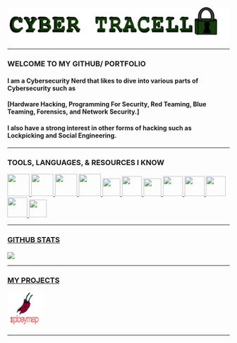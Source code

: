 <img src="/IMG_0528.PNG" alt="banner" />

---

### WELCOME TO MY GITHUB/ PORTFOLIO

#### I am a Cybersecurity Nerd that likes to dive into various parts of Cybersecurity such as 
#### [Hardware Hacking, Programming For Security, Red Teaming, Blue Teaming, Forensics, and Network Security.]
#### I also have a strong interest in other forms of hacking such as Lockpicking and Social Engineering.

---

### TOOLS, LANGUAGES, & RESOURCES I KNOW

<p>
    <!--Link 1: LINUX KERNAL-->
 <a href="https://www.linux.org/" </a> 
    <img height="50" width="50" src="https://img.icons8.com/?size=48&id=17842&format=png" />
    <!--Link 2:WINDOWS-->
  <a href="https://www.microsoft.com/software-download/windows11" </a> 
    <img height="50" width="50" src="https://img.icons8.com/?size=48&id=TuXN3JNUBGOT&format=png" />
     <!--LInk 3:BASH SCRIPTING-->
<a href="https://www.gnu.org/software/bash/" </a> 
    <img height="50" width="50" src="https://img.icons8.com/?size=48&id=9MJf0ngDwS8z&format=png" />
     <!--Link 4:KALI LINUX-->
  <a href="https://www.kali.org/" </a> 
    <img height="50" width="50" src="https://img.icons8.com/?size=80&id=qBWtR72kluCU&format=png" />
     <!--Link 5: QUBES OS-->
<a href="https://www.qubes-os.org/" </a> 
    <img height="40" width="40" src="https://upload.wikimedia.org/wikipedia/commons/thumb/6/61/Qubes_OS_Logo.svg/250px-Qubes_OS_Logo.svg.png" />
     <!--Link 6: NMAP-->
<a href="https://nmap.org/" </a> 
    <img height="45" width="45" src="https://img.icons8.com/?size=48&id=9b5wowKIlo9d&format=png" />
     <!--Link 7: WIRESHARK-->
<a href="https://www.wireshark.org/" </a> 
    <img height="40" width="40" src="https://upload.wikimedia.org/wikipedia/commons/thumb/d/df/Wireshark_icon.svg/100px-Wireshark_icon.svg.png" />
      <!--Link 8: PYTHON-->
<a href="https://www.python.org/" </a> 
    <img height="45" width="45" src="https://img.icons8.com/?size=100&id=13441&format=png&color=000000" />
      <!--Link 9:KALI LINUX-->
<a href="https://code.visualstudio.com/" </a> 
    <img height="45" width="45" src="https://img.icons8.com/?size=48&id=9OGIyU8hrxW5&format=png" />
       <!--Link 10: OWASP-->
<a href="https://owasp.org/" </a> 
    <img height="45" width="45" src="https://cydrill.com/wp-content/uploads/owasp_logo_flat2_icon.png" />
      <!--Link 11: HACKTHEBOX-->
<a href="https://www.hackthebox.com/" </a> 
    <img height="45" width="45" src="https://silofy.gallerycdn.vsassets.io/extensions/silofy/hackthebox/0.2.9/1629722910669/Microsoft.VisualStudio.Services.Icons.Default" />
     <!--Link 12: VIM-->
<a href="https://www.vim.org/about.php" </a> 
    <img height="40" width="40" src="https://img.icons8.com/?size=80&id=zC9SDvhmTlTo&format=png" />
</p>

---

### GITHUB STATS

<img align="center" src="https://github-readme-stats.vercel.app/api?username=cybertracell&show_icons=true&theme=dark" />

---

### MY PROJECTS
<p>
<a href="https://github.com/cybertracell/spiceymap/blob/main/README.md" </a> 
    <img height="80" width="80" src="IMG_0538.png" />
    
---

